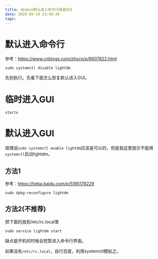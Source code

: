 ```yaml
---
title: deepin默认进入命令行或者GUI
date: 2020-09-19 23:49:38
tags:
---
```


# 默认进入命令行
参考：<https://www.cnblogs.com/zhscn/p/8607822.html>

```shell
sudo systemctl disable lightdm
```
先别执行。先看下面怎么恢复默认进入GUI。

# 临时进入GUI
```shell
startx
```
# 默认进入GUI
按理说```sudo systemctl enable lightdm```应该是可以的，但是我这里提示不能用```systemctl```启动lightdm。

## 方法1
参考：<https://tieba.baidu.com/p/5195178229>
```shell
sudo dpkg-reconfigure lightdm
```
## 方法2(不推荐)
把下面的放到/etc/rc.local里
```shell
sudo service lightdm start
```
缺点是开机的时候会短暂进入命令行界面。

如果没有```/etc/rc.local```，自行百度，利用systemctl模拟之。
